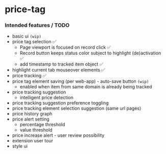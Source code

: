 # price-tag

### Intended features / TODO

 * basic ui `(wip)`
 * price tag selection ✅
    * Page viewport is focused on record click ✅
    * Record button keeps status color subject to highlight (de)activation ✅
    * add timestamp to tracked item object ✅
 * highlight current tab mouseover elements ✅
 * price tracking ✅
 * price tag element saving (per web-app) - auto-save button `(wip)`
    * enabled when item from same domain is already being tracked
 * price tracking suggestion
    * intelligent price detection
 * price tracking suggestion preference toggling
 * price tracking element selection suggestion (same url pages)
 * price history graph
 * price alert setting
    * percentage threshold
    * value threshold
 * price increase alert - user review possibility
 * extension user tour
 * style ui
